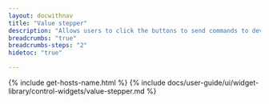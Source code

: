 ```yaml
---
layout: docwithnav
title: "Value stepper"
description: "Allows users to click the buttons to send commands to devices or update attributes/time series data. Configurable settings let users define how to retrieve the initial state and specify actions for each button."
breadcrumbs: "true"
breadcrumbs-steps: "2"
hidetoc: "true"

---
```

{% include get-hosts-name.html %}
{% include docs/user-guide/ui/widget-library/control-widgets/value-stepper.md %}
